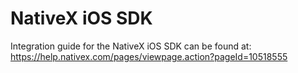 NativeX iOS SDK
===============


Integration guide for the NativeX iOS SDK can be found at: https://help.nativex.com/pages/viewpage.action?pageId=10518555

